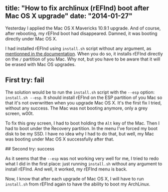 title: "How to fix archlinux (rEFInd) boot after Mac OS X upgrade"
date: "2014-01-27"
---

Yesterday I applied the Mac OS X Mavericks 10.9.1 upgrade. And of course, after rebooting, my rEFInd boot had disappeared. Damned, it was booting directly under Mac OS X.

I had installed rEFInd using `install.sh` script without any argument, as [mentionned in the documentation](http://www.rodsbooks.com/refind/installing.html#quickstart). When you do so, it installs rEFInd directly on the `/` partition of you Mac. Why not, but you have to be aware that it will be erased with Mac OS upgrades.

## First try: fail

The solution would be to run the `install.sh` script with the `--esp` option: `install.sh --esp`. It should install rEFInd on the ESP partition of you Mac so that it's not overwritten when you upgrade Mac OS X. It's the first fix I tried, without any success. The Mac was not booting anymore, only a grey screen, w00t.

To fix this grey screen, I had to boot holding the `Alt` key of the Mac. Then I had to boot under the Recovery partition. In the menu I've forced my boot disk to be my SSD. I have no idea why I had to do that, but well, my Mac was booting under Mac OS X successfully after that.

## Second try: success

As it seems that the `--esp` was not working very well for me, I tried to redo what I did in the first place: just running `install.sh` without any argument to install rEFInd. And well, it worked, my rEFInd menu is back.

Now, I know that after each upgrade of Mac OS X, I will have to run `install.sh` from rEFInd again to have the ability to boot my ArchLinux.
